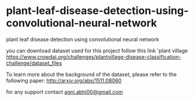 # plant-leaf-disease-detection-using-convolutional-neural-network

plant leaf disease detection using convolutional neural network


you can download dataset used for this project follow this link 'plant village https://www.crowdai.org/challenges/plantvillage-disease-classification-challenge/dataset_files

To learn more about the background of the dataset, please refer to the following paper: http://arxiv.org/abs/1511.08060

for any support contact agni.abhi00@gmail.com
